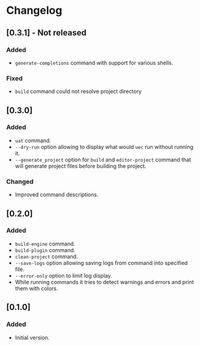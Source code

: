 # Changelog

## [0.3.1] - Not released

### Added

- `generate-completions` command with support for various shells.

### Fixed

- `build` command could not resolve project directory

## [0.3.0]

### Added

- `uat` command.
- `--dry-run` option allowing to display what would `uec` run without running it.
- `--generate_project` option for `build` and `editor-project` command that will generate project files before building the project.

### Changed

- Improved command descriptions.

## [0.2.0]

### Added

- `build-engine` command.
- `build-plugin` command.
- `clean-project` command.
- `--save-logs` option allowing saving logs from command into specified file.
- `--error-only` option to limit log display.
- While running commands it tries to detect warnings and errors and print them with colors. 

## [0.1.0]

### Added

- Initial version.